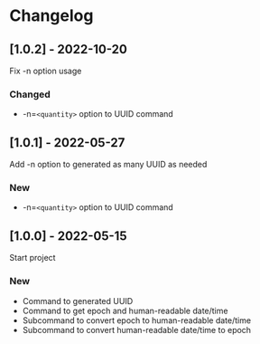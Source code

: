 # Changelog

## [1.0.2] - 2022-10-20
Fix -n option usage

### Changed

- -n=`<quantity>` option to UUID command

## [1.0.1] - 2022-05-27
Add -n option to generated as many UUID as needed

### New

- -n=`<quantity>` option to UUID command

## [1.0.0] - 2022-05-15
Start project

### New

- Command to generated UUID
- Command to get epoch and human-readable date/time
- Subcommand to convert epoch to human-readable date/time
- Subcommand to convert human-readable date/time to epoch

[//]: # (TEMPLATE)

[//]: # (## [0.0.0] - 2022-05-15)

[//]: # (Short description)

[//]: # ()
[//]: # (### New)

[//]: # ()
[//]: # (- List of what has been new)

[//]: # ()
[//]: # (### Removed)

[//]: # ()
[//]: # (- List of what has been removed)

[//]: # ()
[//]: # (### Changed)

[//]: # ()
[//]: # (- List of what has been changed)